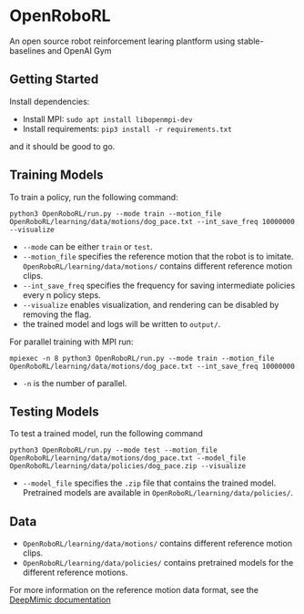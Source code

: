 # OpenRoboRL

An open source robot reinforcement learing plantform using stable-baselines and OpenAI Gym 

## Getting Started

Install dependencies:

- Install MPI: `sudo apt install libopenmpi-dev`
- Install requirements: `pip3 install -r requirements.txt`

and it should be good to go.

## Training Models

To train a policy, run the following command:

``python3 OpenRoboRL/run.py --mode train --motion_file OpenRoboRL/learning/data/motions/dog_pace.txt --int_save_freq 10000000 --visualize``

- `--mode` can be either `train` or `test`.
- `--motion_file` specifies the reference motion that the robot is to imitate. `OpenRoboRL/learning/data/motions/` contains different reference motion clips.
- `--int_save_freq` specifies the frequency for saving intermediate policies every n policy steps.
- `--visualize` enables visualization, and rendering can be disabled by removing the flag.
- the trained model and logs will be written to `output/`.

For parallel training with MPI run:

``mpiexec -n 8 python3 OpenRoboRL/run.py --mode train --motion_file OpenRoboRL/learning/data/motions/dog_pace.txt --int_save_freq 10000000``

- `-n` is the number of parallel.

## Testing Models

To test a trained model, run the following command

``python3 OpenRoboRL/run.py --mode test --motion_file OpenRoboRL/learning/data/motions/dog_pace.txt --model_file OpenRoboRL/learning/data/policies/dog_pace.zip --visualize``

- `--model_file` specifies the `.zip` file that contains the trained model. Pretrained models are available in `OpenRoboRL/learning/data/policies/`.


## Data

- `OpenRoboRL/learning/data/motions/` contains different reference motion clips.
- `OpenRoboRL/learning/data/policies/` contains pretrained models for the different reference motions.

For more information on the reference motion data format, see the [DeepMimic documentation](https://github.com/xbpeng/DeepMimic)


